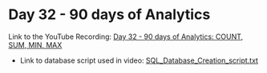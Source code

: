 
# Day 32 - 90 days of Analytics



Link to the YouTube Recording:
  [Day 32 - 90 days of Analytics: COUNT, SUM, MIN, MAX](https://youtu.be/mdV2i3EbDo0)

  - Link to database script used in video: [SQL_Database_Creation_script.txt](https://github.com/Bandolo/90DaysOfAnalytics/blob/master/2023/Resources/Day%2028/SQL_Database_Creation_script.txt)
